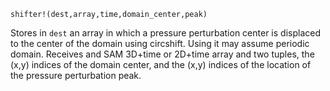 ```
shifter!(dest,array,time,domain_center,peak)
```

Stores in `dest` an array in which a pressure perturbation center is displaced to the center of the domain using circshift. Using it may assume periodic domain. Receives and SAM 3D+time or 2D+time array and two tuples, the (x,y) indices of the domain center, and the (x,y) indices of the location of the pressure perturbation peak.
